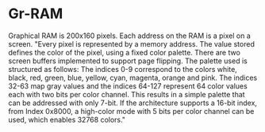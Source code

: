 # Gr-RAM
Graphical RAM is 200x160 pixels. Each address on the RAM is a pixel on a screen. "Every pixel is represented by a memory address. The value stored defines the color of the pixel, using a fixed color palette. There are two screen buffers implemented to support page flipping. The palette used is structured as follows: The indices 0-9 correspond to the colors white, black, red, green, blue, yellow, cyan, magenta, orange and pink. The indices 32-63 map gray values and the indices 64-127 represent 64 color values each with two bits per color channel. This results in a simple palette that can be addressed with only 7-bit. If the architecture supports a 16-bit index, from Index 0x8000, a high-color mode with 5 bits per color channel can be used, which enables 32768 colors."